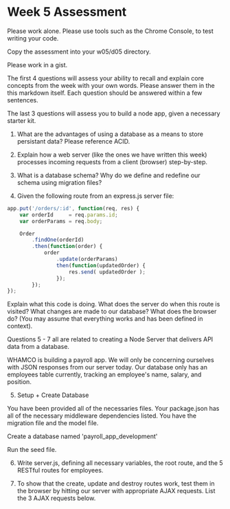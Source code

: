 # Week 5 Assessment

Please work alone. Please use tools such as the Chrome Console, to test writing your code.

Copy the assessment into your w05/d05 directory.  

Please work in a gist.  

The first 4 questions will assess your ability to recall and explain core concepts from the week with your own words. Please answer them in the this markdown itself. Each question should be answered within a few sentences.    

The last 3 questions will assess you to build a node app, given a necessary starter kit.

1. What are the advantages of using a database as a means to store persistant data?  Please reference ACID.  

2. Explain how a web server (like the ones we have written this week) processes incoming requests from a client (browser) step-by-step.

3. What is a database schema?  Why do we define and redefine our schema using migration files?
  
4. Given the following route from an express.js server file:

```js
app.put('/orders/:id', function(req, res) {
	var orderId     = req.params.id;
	var orderParams = req.body;

	Order
		.findOne(orderId)
		.then(function(order) {
			order
				.update(orderParams)
				then(function(updatedOrder) {
					res.send( updatedOrder );
				});
		});
});
```

Explain what this code is doing.  What does the server do when this route is visited?  What changes are made to our database?  What does the browser do?  (You may assume that everything works and has been defined in context).

Questions 5 - 7 all are related to creating a Node Server that delivers API data from a database.

WHAMCO is building a payroll app.  We will only be concerning ourselves with JSON responses from our server today.  Our database only has an employees table currently, tracking an employee's name, salary, and position.  

5. Setup + Create Database

You have been provided all of the necessaries files.  Your package.json has all of the necessary middleware dependencies listed.  You have the migration file and the model file.

Create a database named 'payroll_app_development'

Run the seed file.  

6. Write server.js, defining all necessary variables, the root route, and the 5 RESTful routes for employees.  

7. To show that the create, update and destroy routes work, test them in the browser by hitting our server with appropriate AJAX requests.  List the 3 AJAX requests below.  
